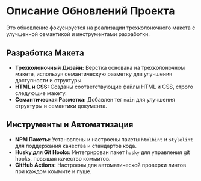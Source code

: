 # Описание Обновлений Проекта

Это обновление фокусируется на реализации трехколоночного макета с улучшенной семантикой и инструментами разработки.

## Разработка Макета

- **Трехколоночный Дизайн:** Верстка основана на трехколоночном макете, используя семантическую разметку для улучшения доступности и структуры.
- **HTML и CSS:** Созданы соответствующие файлы HTML и CSS, строго следующие макету.
- **Семантическая Разметка:** Добавлен тег `main` для улучшения структуры и семантики документа.

## Инструменты и Автоматизация

- **NPM Пакеты:** Установлены и настроены пакеты `htmlhint` и `stylelint` для поддержания качества и стандартов кода.
- **Husky для Git Hooks:** Интегрирован пакет `husky` для управления git hooks, повышая качество коммитов.
- **GitHub Actions:** Настроены для автоматической проверки линтов при каждом коммите и пуше.
